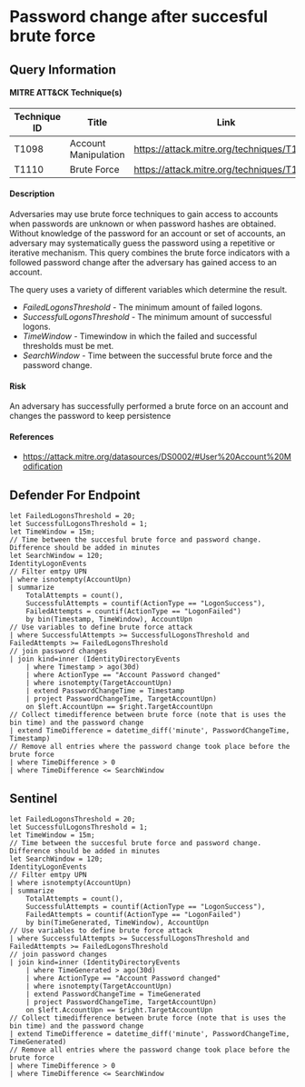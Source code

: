 # Password change after succesful brute force

## Query Information

#### MITRE ATT&CK Technique(s)

| Technique ID | Title    | Link    |
| ---  | --- | --- |
| T1098 | Account Manipulation | https://attack.mitre.org/techniques/T1098/ |
| T1110 | Brute Force | https://attack.mitre.org/techniques/T1110/ |

#### Description
Adversaries may use brute force techniques to gain access to accounts when passwords are unknown or when password hashes are obtained. Without knowledge of the password for an account or set of accounts, an adversary may systematically guess the password using a repetitive or iterative mechanism. This query combines the brute force indicators with a followed password change after the adversary has gained access to an account. 

The query uses a variety of different variables which determine the result.
- *FailedLogonsThreshold* - The minimum amount of failed logons.
- *SuccessfulLogonsThreshold* - The minimum amount of successful logons.
- *TimeWindow* - Timewindow in which the failed and successful thresholds must be met.
- *SearchWindow* - Time between the successful brute force and the password change.

#### Risk
An adversary has successfully performed a brute force on an account and changes the password to keep persistence

#### References
- https://attack.mitre.org/datasources/DS0002/#User%20Account%20Modification

## Defender For Endpoint
```
let FailedLogonsThreshold = 20;
let SuccessfulLogonsThreshold = 1;
let TimeWindow = 15m;
// Time between the succesful brute force and password change. Difference should be added in minutes
let SearchWindow = 120;
IdentityLogonEvents
// Filter emtpy UPN
| where isnotempty(AccountUpn)
| summarize
    TotalAttempts = count(),
    SuccessfulAttempts = countif(ActionType == "LogonSuccess"),
    FailedAttempts = countif(ActionType == "LogonFailed")
    by bin(Timestamp, TimeWindow), AccountUpn
// Use variables to define brute force attack
| where SuccessfulAttempts >= SuccessfulLogonsThreshold and FailedAttempts >= FailedLogonsThreshold
// join password changes
| join kind=inner (IdentityDirectoryEvents
    | where Timestamp > ago(30d)
    | where ActionType == "Account Password changed"
    | where isnotempty(TargetAccountUpn)
    | extend PasswordChangeTime = Timestamp
    | project PasswordChangeTime, TargetAccountUpn)
    on $left.AccountUpn == $right.TargetAccountUpn
// Collect timedifference between brute force (note that is uses the bin time) and the password change
| extend TimeDifference = datetime_diff('minute', PasswordChangeTime, Timestamp)
// Remove all entries where the password change took place before the brute force
| where TimeDifference > 0
| where TimeDifference <= SearchWindow
```
## Sentinel
```
let FailedLogonsThreshold = 20;
let SuccessfulLogonsThreshold = 1;
let TimeWindow = 15m;
// Time between the succesful brute force and password change. Difference should be added in minutes
let SearchWindow = 120;
IdentityLogonEvents
// Filter emtpy UPN
| where isnotempty(AccountUpn)
| summarize
    TotalAttempts = count(),
    SuccessfulAttempts = countif(ActionType == "LogonSuccess"),
    FailedAttempts = countif(ActionType == "LogonFailed")
    by bin(TimeGenerated, TimeWindow), AccountUpn
// Use variables to define brute force attack
| where SuccessfulAttempts >= SuccessfulLogonsThreshold and FailedAttempts >= FailedLogonsThreshold
// join password changes
| join kind=inner (IdentityDirectoryEvents
    | where TimeGenerated > ago(30d)
    | where ActionType == "Account Password changed"
    | where isnotempty(TargetAccountUpn)
    | extend PasswordChangeTime = TimeGenerated
    | project PasswordChangeTime, TargetAccountUpn)
    on $left.AccountUpn == $right.TargetAccountUpn
// Collect timedifference between brute force (note that is uses the bin time) and the password change
| extend TimeDifference = datetime_diff('minute', PasswordChangeTime, TimeGenerated)
// Remove all entries where the password change took place before the brute force
| where TimeDifference > 0
| where TimeDifference <= SearchWindow
```